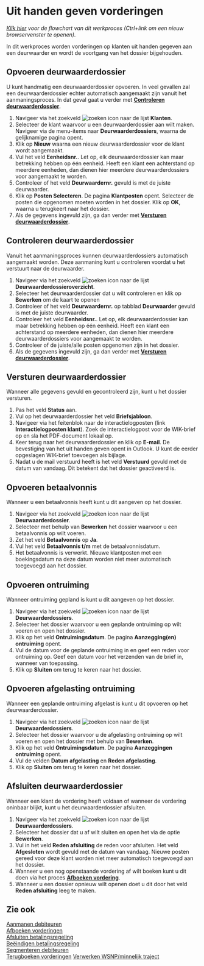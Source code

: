 # Uit handen geven vorderingen

*[Klik hier](https://cegeka-dsabestpracticeprocessen.mavimcloud.com//Portal/code?id=6h5&view=Chart&maximize=true) voor de flowchart van dit werkproces (Ctrl+link om een nieuw browservenster te openen).*

In dit werkproces worden vorderingen op klanten uit handen gegeven aan een deurwaarder en wordt de voortgang van het dossier bijgehouden.

## Opvoeren deurwaarderdossier

U kunt handmatig een deurwaarderdossier opvoeren. In veel gevallen zal een deurwaarderdossier echter automatisch aangemaakt zijn vanuit het aanmaningsproces. In dat geval gaat u verder met **[Controleren deurwaarderdossier](#controleren-deurwaarderdossier)**.

1. Navigeer via het zoekveld ![zoeken icon](/assets/images/zoeken.png "zoeken icon") naar de lijst **Klanten**.
2. Selecteer de klant waarvoor u een deurwaarderdossier aan wilt maken. Navigeer via de menu-items naar  **Deurwaarderdossiers**, waarna de gelijknamige pagina opent.
3. Klik op **Nieuw** waarna een nieuw deurwaarderdossier voor de klant wordt aangemaakt.
4. Vul het veld **Eenheidsnr.**. Let op, elk deurwaarderdossier kan maar betrekking hebben op één eenheid. Heeft een klant een achterstand op meerdere eenheden, dan dienen hier meerdere deurwaarderdossiers voor aangemaakt te worden.
5. Controleer of het veld **Deurwaardernr.** gevuld is met de juiste deurwaarder.
6. Klik op **Posten Selecteren**. De pagina **Klantposten** opent. Selecteer de posten die opgenomen moeten worden in het dossier. Klik op **OK**, waarna u terugkeert naar het dossier.
7. Als de gegevens ingevuld zijn, ga dan verder met **[Versturen deurwaarderdossier](#versturen-deurwaarderdossier)**.

## Controleren deurwaarderdossier

Vanuit het aanmaningsproces kunnen deurwaarderdossiers automatisch aangemaakt worden. Deze aanmaning kunt u controleren voordat u het verstuurt naar de deurwaarder.

1. Navigeer via het zoekveld ![zoeken icon](/assets/images/zoeken.png "zoeken icon") naar de lijst  **Deurwaarderdossieroverzicht**.
2. Selecteer het deurwaarderdossier dat u wilt controleren en klik op **Bewerken** om de kaart te openen
3. Controleer of het veld **Deurwaardernr.** op tabblad **Deurwaarder** gevuld is met de juiste deurwaarder.
4. Controleer het veld **Eenheidsnr.**. Let op, elk deurwaarderdossier kan maar betrekking hebben op één eenheid. Heeft een klant een achterstand op meerdere eenheden, dan dienen hier meerdere deurwaarderdossiers voor aangemaakt te worden. 
5. Controleer of de juiste/alle posten opgenomen zijn in het dossier.
6. Als de gegevens ingevuld zijn, ga dan verder met **[Versturen deurwaarderdossier](#versturen-deurwaarderdossier)**.

## Versturen deurwaarderdossier

Wanneer alle gegevens gevuld en gecontroleerd zijn, kunt u het dossier versturen.

1. Pas het veld **Status** aan.
2. Vul op het deurwaarderdossier het veld **Briefsjabloon**.
3. Navigeer via het feitenblok naar de interactielogposten (link **Interactielogposten klant**). Zoek de interactielogpost voor de WIK-brief op en sla het PDF-document lokaal op.
4. Keer terug naar het deurwaarderdossier en klik op **E-mail**. De bevestiging van het uit handen geven opent in Outlook. U kunt de eerder opgeslagen WIK-brief toevoegen als bijlage.
5. Nadat u de mail verstuurd heeft is het veld **Verstuurd** gevuld met de datum van vandaag. Dit betekent dat het dossier geactiveerd is.

## Opvoeren betaalvonnis

Wanneer u een betaalvonnis heeft kunt u dit aangeven op het dossier.

1. Navigeer via het zoekveld ![zoeken icon](/assets/images/zoeken.png "zoeken icon") naar de lijst **Deurwaarderdossier**.
2. Selecteer met behulp van **Bewerken** het dossier waarvoor u een betaalvonnis op wilt voeren.
3. Zet het veld **Betaalvonnis** op **Ja**.
4. Vul het veld **Betaalvonnis t/m** met de betaalvonnisdatum.
5. Het betaalvonnis is verwerkt. Nieuwe klantposten met een boekingsdatum na deze datum worden niet meer automatisch toegevoegd aan het dossier.

## Opvoeren ontruiming

Wanneer ontruiming gepland is kunt u dit aangeven op het dossier.

1. Navigeer via het zoekveld ![zoeken icon](/assets/images/zoeken.png "zoeken icon") naar de lijst **Deurwaarderdossiers**.
2. Selecteer het dossier waarvoor u een geplande ontruiming op wilt voeren en open het dossier.
3. Klik op het veld **Ontruimingsdatum**. De pagina **Aanzegging(en) ontruiming** opent.
4. Vul de datum voor de geplande ontruiming in en geef een reden voor ontruiming op. Geef een datum voor het verzenden van de brief in, wanneer van toepassing.
5. Klik op **Sluiten** om terug te keren naar het dossier.

## Opvoeren afgelasting ontruiming

Wanneer een geplande ontruiming afgelast is kunt u dit opvoeren op het deurwaarderdossier.

1. Navigeer via het zoekveld ![zoeken icon](/assets/images/zoeken.png "zoeken icon") naar de lijst **Deurwaarderdossiers**.
2. Selecteer het dossier waarvoor u de afgelasting  ontruiming op wilt voeren en open het dossier met behulp van **Bewerken**.
3. Klik op het veld **Ontruimingsdatum**. De pagina **Aanzeggingen ontruiming** opent.
4. Vul de velden **Datum afgelasting** en **Reden afgelasting**.
5. Klik op **Sluiten** om terug te keren naar het dossier.

## Afsluiten deurwaarderdossier

Wanneer een klant de vordering heeft voldaan of wanneer de vordering oninbaar blijkt, kunt u het deurwaarderdossier afsluiten.

1. Navigeer via het zoekveld ![zoeken icon](/assets/images/zoeken.png "zoeken icon") naar de lijst **Deurwaarderdossiers**.
2. Selecteer het dossier dat u af wilt sluiten en open het via de optie **Bewerken**.
3. Vul in het veld **Reden afsluiting** de reden voor afsluiten. Het veld **Afgesloten** wordt gevuld met de datum van vandaag. Nieuwe posten gereed voor deze klant worden niet meer automatisch toegevoegd aan het dossier.
4. Wanneer u een nog openstaande vordering af wilt boeken kunt u dit doen via het proces **[Afboeken vordering](../afboeken-vordering/)**.
5. Wanneer u een dossier opnieuw wilt openen doet u dit door het veld **Reden afsluiting** leeg te maken.

## Zie ook

[Aanmanen debiteuren](../aanmanen-debiteuren/)  
[Afboeken vorderingen](../afboeken-vorderingen/)  
[Afsluiten betalingsregeling](../afsluiten-etalingsregeling/)  
[Beëindigen betalingsregeling](../beeindigen-betalingsregeling/)  
[Segmenteren debiteuren](../segmenteren-debiteuren/)  
[Terugboeken vorderingen](../terugboeken-vorderingen/)
[Verwerken WSNP/minnelijk traject](../verwerken-wsnp-minnelijk-traject/)  
